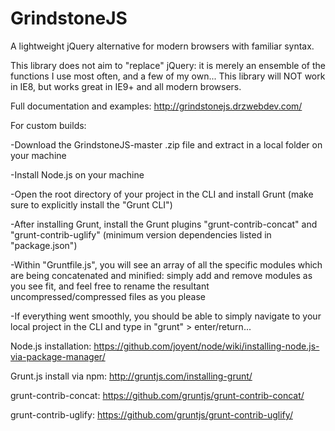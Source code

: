 GrindstoneJS
=================

A lightweight jQuery alternative for modern browsers with familiar syntax.

This library does not aim to "replace" jQuery: it is merely an ensemble of the functions I use most often, and a few of my own...  This library will NOT work in IE8, but works great in IE9+ and all modern browsers.

Full documentation and examples: http://grindstonejs.drzwebdev.com/

For custom builds:

-Download the GrindstoneJS-master .zip file and extract in a local folder on your machine

-Install Node.js on your machine

-Open the root directory of your project in the CLI and install Grunt (make sure to explicitly install the "Grunt CLI")

-After installing Grunt, install the Grunt plugins "grunt-contrib-concat" and "grunt-contrib-uglify" (minimum version dependencies listed in "package.json")

-Within "Gruntfile.js", you will see an array of all the specific modules which are being concatenated and minified: simply add and remove modules as you see fit, and feel free to rename the resultant uncompressed/compressed files as you please

-If everything went smoothly, you should be able to simply navigate to your local project in the CLI and type in "grunt" > enter/return...

Node.js installation: https://github.com/joyent/node/wiki/installing-node.js-via-package-manager/

Grunt.js install via npm: http://gruntjs.com/installing-grunt/

grunt-contrib-concat: https://github.com/gruntjs/grunt-contrib-concat/

grunt-contrib-uglify: https://github.com/gruntjs/grunt-contrib-uglify/
